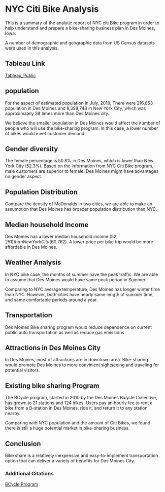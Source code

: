 # NYC Citi Bike Analysis

This is a summary of the analytic report of NYC citi Bike program in order to help understand and prepare a bike-sharing business plan in Des Moines, Iowa.

A number of demographic and geographic data from US Census datasets were used in this analysis.

## Tableau Link

[Tableau_Public](https://public.tableau.com/profile/susie.xia#!/vizhome/Book1_15830426909680/BusinessProposalStory?publish=yes)


## population 

For the aspect of estimated population in July, 2018, There were 216,853 population in Des Moines and 8,398,748 in New York City, which was approximately 38 times more than Des Moines city.

We believe the smaller population in Des Moines would affect the number of people who will use the bike-sharing program. In this case, a lower number of bikes would meet customer demand.

## Gender diversity 

The female percentage is 50.8% in Des Moines, which is lower than New York City (52.3%).
Based on the information from NYC Citi Bike program, male customers are superior to female. Des Moines might have advantages on gender aspect. 

## Population Distribution

Compare the density of McDonalds in two cities, we are able to make an assumption that Des Moines has broader population distribution than NYC.

## Median household Income

Des Moines has a lower median household income ($52,251) than New York City ($60,762). A lower price per bike trip would be more affordable in Des Moines.

## Weather Analysis

In NYC bike case, the months of summer have the peak traffic. We are able to assume that Des Moines would have same peak period in Summer. 

Comparing to NYC average temperature, Des Moines has longer winter time than NYC. However, both cities have nearly same length of summer time, and same comfortable periods around a year.


## Transportation

Des Moines Bike sharing program would reduce dependence on current public auto transportation as well as reduce gas emissions. 

## Attractions in Des Moines City

In Des Moines, most of attractions are in downtown area. Bike-sharing would promote Des Moines to more convinient sightseeing and traveling for potential visitors.

## Existing bike sharing Program

The BCycle program, started in 2010 by the Des Moines Bicycle Collective, has grown to 21 stations and 124 bikes. Users pay an hourly fee to rent a bike from a B-station in Des Moines, ride it, and return it to any station nearby.

Comparing with NYC population and the amount of Citi Bikes, we found there is still a huge potential market in bike-sharing business.

## Conclusion

Bike share is a relatively inexpensive and easy-to-implement transportation option that can deliver a variety of benefits for Des Moines City. 


### Additional Citations

[BCycle Program](https://www.desmoinesregister.com/story/news/local/west-des-moines/2018/06/15/bike-sharing-west-des-moines-bcycle-ragbrai-des-moines-bicycle-collective/705020002/)